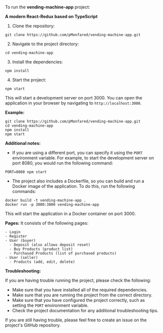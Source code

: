 To run the **vending-machine-app** project:

**A modern React-Redux based on TypeScript**

1. Clone the repository:

```
git clone https://github.com/pMonfared/vending-machine-app.git
```

2. Navigate to the project directory:

```
cd vending-machine-app
```

3. Install the dependencies:

```
npm install
```

4. Start the project:

```
npm start
```

This will start a development server on port 3000. You can open the application in your browser by navigating to `http://localhost:3000`.

**Example:**

```
git clone https://github.com/pMonfared/vending-machine-app.git
cd vending-machine-app
npm install
npm start
```

**Additional notes:**

- If you are using a different port, you can specify it using the `PORT` environment variable. For example, to start the development server on port 8080, you would run the following command:

```
PORT=8080 npm start
```

- The project also includes a Dockerfile, so you can build and run a Docker image of the application. To do this, run the following commands:

```
docker build -t vending-machine-app .
docker run -p 3000:3000 vending-machine-app
```

This will start the application in a Docker container on port 3000.

**Pages:**
It consists of the following pages:

```
- Login
- Register
- User (buyer)
  - Deposit (also allows deposit reset)
  - Buy Products (product list)
  - Purchased Products (list of purchased products)
- User (seller)
  - Products (add, edit, delete)
```

**Troubleshooting:**

If you are having trouble running the project, please check the following:

- Make sure that you have installed all of the required dependencies.
- Make sure that you are running the project from the correct directory.
- Make sure that you have configured the project correctly, such as setting the `PORT` environment variable.
- Check the project documentation for any additional troubleshooting tips.

If you are still having trouble, please feel free to create an issue on the project's GitHub repository.

